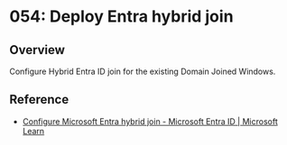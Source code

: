 # 054: Deploy Entra hybrid join

## Overview

Configure Hybrid Entra ID join for the existing Domain Joined Windows.

## Reference

* [Configure Microsoft Entra hybrid join - Microsoft Entra ID | Microsoft Learn](https://learn.microsoft.com/en-us/entra/identity/devices/how-to-hybrid-join)
